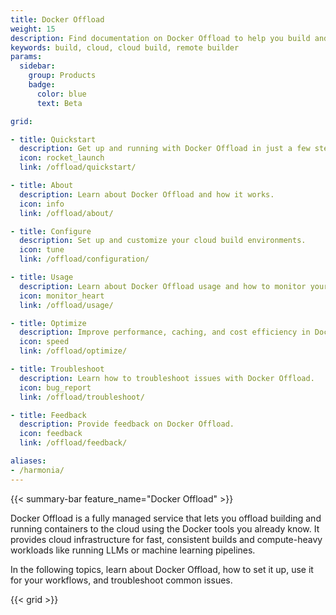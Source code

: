 ```yaml
---
title: Docker Offload
weight: 15
description: Find documentation on Docker Offload to help you build and run your container images faster, both locally and in CI
keywords: build, cloud, cloud build, remote builder
params:
  sidebar:
    group: Products
    badge:
      color: blue
      text: Beta

grid:

- title: Quickstart
  description: Get up and running with Docker Offload in just a few steps.
  icon: rocket_launch
  link: /offload/quickstart/

- title: About
  description: Learn about Docker Offload and how it works.
  icon: info
  link: /offload/about/

- title: Configure
  description: Set up and customize your cloud build environments.
  icon: tune
  link: /offload/configuration/

- title: Usage
  description: Learn about Docker Offload usage and how to monitor your cloud resources.
  icon: monitor_heart
  link: /offload/usage/

- title: Optimize
  description: Improve performance, caching, and cost efficiency in Docker Offload.
  icon: speed
  link: /offload/optimize/

- title: Troubleshoot
  description: Learn how to troubleshoot issues with Docker Offload.
  icon: bug_report
  link: /offload/troubleshoot/

- title: Feedback
  description: Provide feedback on Docker Offload.
  icon: feedback
  link: /offload/feedback/

aliases:
- /harmonia/
---
```


{{< summary-bar feature_name="Docker Offload" >}}

Docker Offload is a fully managed service that lets you offload building and
running containers to the cloud using the Docker tools you already know. It
provides cloud infrastructure for fast, consistent builds and compute-heavy
workloads like running LLMs or machine learning pipelines.

In the following topics, learn about Docker Offload, how to set it up, use it
for your workflows, and troubleshoot common issues.

{{< grid >}}